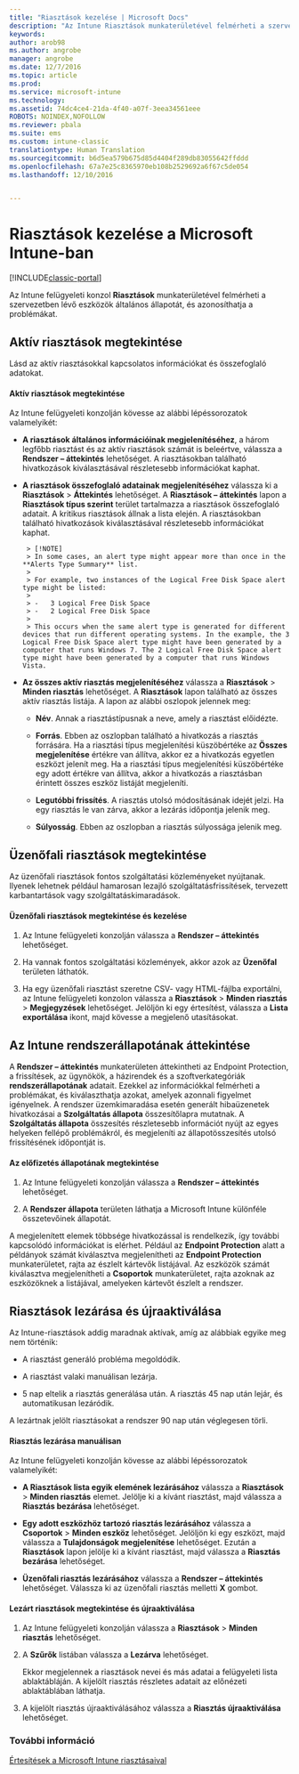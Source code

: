 ```yaml
---
title: "Riasztások kezelése | Microsoft Docs"
description: "Az Intune Riasztások munkaterületével felmérheti a szervezetben lévő eszközök általános állapotát."
keywords: 
author: arob98
ms.author: angrobe
manager: angrobe
ms.date: 12/7/2016
ms.topic: article
ms.prod: 
ms.service: microsoft-intune
ms.technology: 
ms.assetid: 74dc4ce4-21da-4f40-a07f-3eea34561eee
ROBOTS: NOINDEX,NOFOLLOW
ms.reviewer: pbala
ms.suite: ems
ms.custom: intune-classic
translationtype: Human Translation
ms.sourcegitcommit: b6d5ea579b675d85d4404f289db83055642ffddd
ms.openlocfilehash: 67a7e25c8365970eb108b2529692a6f67c5de054
ms.lasthandoff: 12/10/2016


---
```


# <a name="manage-alerts-in-microsoft-intune"></a>Riasztások kezelése a Microsoft Intune-ban

[!INCLUDE[classic-portal](../includes/classic-portal.md)]

Az Intune felügyeleti konzol **Riasztások** munkaterületével felmérheti a szervezetben lévő eszközök általános állapotát, és azonosíthatja a problémákat.

## <a name="view-active-alerts"></a>Aktív riasztások megtekintése

Lásd az aktív riasztásokkal kapcsolatos információkat és összefoglaló adatokat.

#### <a name="to-view-active-alerts"></a>Aktív riasztások megtekintése

Az Intune felügyeleti konzolján kövesse az alábbi lépéssorozatok valamelyikét:

-  **A riasztások általános információinak megjelenítéséhez**, a három legfőbb riasztást és az aktív riasztások számát is beleértve, válassza a **Rendszer – áttekintés** lehetőséget. A riasztásokban található hivatkozások kiválasztásával részletesebb információkat kaphat.

-  **A riasztások összefoglaló adatainak megjelenítéséhez** válassza ki a **Riasztások** > **Áttekintés** lehetőséget. A **Riasztások – áttekintés** lapon a **Riasztások típus szerint** terület tartalmazza a riasztások összefoglaló adatait. A kritikus riasztások állnak a lista elején. A riasztásokban található hivatkozások kiválasztásával részletesebb információkat kaphat.

        > [!NOTE]
        > In some cases, an alert type might appear more than once in the **Alerts Type Summary** list.
        >
        > For example, two instances of the Logical Free Disk Space alert type might be listed:
        >
        > -   3 Logical Free Disk Space
        > -   2 Logical Free Disk Space
        >
        > This occurs when the same alert type is generated for different devices that run different operating systems. In the example, the 3 Logical Free Disk Space alert type might have been generated by a computer that runs Windows 7. The 2 Logical Free Disk Space alert type might have been generated by a computer that runs Windows Vista.

-   **Az összes aktív riasztás megjelenítéséhez** válassza a **Riasztások** > **Minden riasztás** lehetőséget. A **Riasztások** lapon található az összes aktív riasztás listája. A lapon az alábbi oszlopok jelennek meg:

    -   **Név**. Annak a riasztástípusnak a neve, amely a riasztást előidézte.

    -   **Forrás**. Ebben az oszlopban található a hivatkozás a riasztás forrására. Ha a riasztási típus megjelenítési küszöbértéke az **Összes megjelenítése** értékre van állítva, akkor ez a hivatkozás egyetlen eszközt jelenít meg. Ha a riasztási típus megjelenítési küszöbértéke egy adott értékre van állítva, akkor a hivatkozás a riasztásban érintett összes eszköz listáját megjeleníti.

    -   **Legutóbbi frissítés**. A riasztás utolsó módosításának idejét jelzi. Ha egy riasztás le van zárva, akkor a lezárás időpontja jelenik meg.

    -   **Súlyosság**. Ebben az oszlopban a riasztás súlyossága jelenik meg.

## <a name="view-notice-board-alerts"></a>Üzenőfali riasztások megtekintése
Az üzenőfali riasztások fontos szolgáltatási közleményeket nyújtanak. Ilyenek lehetnek például hamarosan lezajló szolgáltatásfrissítések, tervezett karbantartások vagy szolgáltatáskimaradások.

#### <a name="to-view-and-manage-notice-board-alerts"></a>Üzenőfali riasztások megtekintése és kezelése

1.  Az Intune felügyeleti konzolján válassza a **Rendszer – áttekintés** lehetőséget.

2.  Ha vannak fontos szolgáltatási közlemények, akkor azok az **Üzenőfal** területen láthatók.

3.  Ha egy üzenőfali riasztást szeretne CSV- vagy HTML-fájlba exportálni, az Intune felügyeleti konzolon válassza a **Riasztások** > **Minden riasztás** >    **Megjegyzések** lehetőséget. Jelöljön ki egy értesítést, válassza a **Lista exportálása** ikont, majd kövesse a megjelenő utasításokat.

## <a name="review-intune-system-status"></a>Az Intune rendszerállapotának áttekintése
A **Rendszer – áttekintés** munkaterületen áttekintheti az Endpoint Protection, a frissítések, az ügynökök, a házirendek és a szoftverkategóriák **rendszerállapotának** adatait. Ezekkel az információkkal felmérheti a problémákat, és kiválaszthatja azokat, amelyek azonnali figyelmet igényelnek. A rendszer üzemkimaradása esetén generált hibaüzenetek hivatkozásai a **Szolgáltatás állapota** összesítőlapra mutatnak. A **Szolgáltatás állapota** összesítés részletesebb információt nyújt az egyes helyeken fellépő problémákról, és megjeleníti az állapotösszesítés utolsó frissítésének időpontját is.

#### <a name="to-view-the-status-of-your-subscription"></a>Az előfizetés állapotának megtekintése

1.  Az Intune felügyeleti konzolján válassza a **Rendszer – áttekintés** lehetőséget.

2.  A **Rendszer állapota** területen láthatja a Microsoft Intune különféle összetevőinek állapotát.

  A megjelenített elemek többsége hivatkozással is rendelkezik, így további kapcsolódó információkat is elérhet. Például az **Endpoint Protection** alatt a példányok számát kiválasztva megjelenítheti az **Endpoint Protection** munkaterületet, rajta az észlelt kártevők listájával. Az eszközök számát kiválasztva megjelenítheti a **Csoportok** munkaterületet, rajta azoknak az eszközöknek a listájával, amelyeken kártevőt észlelt a rendszer.

## <a name="close-and-reactivate-alerts"></a>Riasztások lezárása és újraaktiválása
Az Intune-riasztások addig maradnak aktívak, amíg az alábbiak egyike meg nem történik:

-   A riasztást generáló probléma megoldódik.

-   A riasztást valaki manuálisan lezárja.

-   5 nap eltelik a riasztás generálása után. A riasztás 45 nap után lejár, és automatikusan lezáródik.

A lezártnak jelölt riasztásokat a rendszer 90 nap után véglegesen törli.

#### <a name="to-manually-close-an-alert"></a>Riasztás lezárása manuálisan

Az Intune felügyeleti konzolján kövesse az alábbi lépéssorozatok valamelyikét:

- **A Riasztások lista egyik elemének lezárásához** válassza a **Riasztások** > **Minden riasztás** elemet. Jelölje ki a kívánt riasztást, majd válassza a **Riasztás bezárása** lehetőséget.

- **Egy adott eszközhöz tartozó riasztás lezárásához** válassza a **Csoportok** > **Minden eszköz** lehetőséget. Jelöljön ki egy eszközt, majd válassza a **Tulajdonságok megjelenítése** lehetőséget. Ezután a **Riasztások** lapon jelölje ki a kívánt riasztást, majd válassza a **Riasztás bezárása** lehetőséget.

- **Üzenőfali riasztás lezárásához** válassza a **Rendszer – áttekintés** lehetőséget. Válassza ki az üzenőfali riasztás melletti **X** gombot.

#### <a name="to-view-and-reactivate-closed-alerts"></a>Lezárt riasztások megtekintése és újraaktiválása

1.  Az Intune felügyeleti konzolján válassza a **Riasztások** > **Minden riasztás** lehetőséget.

2.  A **Szűrők** listában válassza a **Lezárva** lehetőséget.

    Ekkor megjelennek a riasztások nevei és más adatai a felügyeleti lista ablaktábláján. A kijelölt riasztás részletes adatait az előnézeti ablaktáblában láthatja.

3.  A kijelölt riasztás újraaktiválásához válassza a **Riasztás újraaktiválása** lehetőséget.

### <a name="see-also"></a>További információ
[Értesítések a Microsoft Intune riasztásaival](../deploy-use/get-notified-by-alerts.md)

